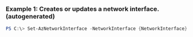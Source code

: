 
### Example 1: Creates or updates a network interface. (autogenerated)
```powershell
PS C:\> Set-AzNetworkInterface -NetworkInterface {NetworkInterface}


